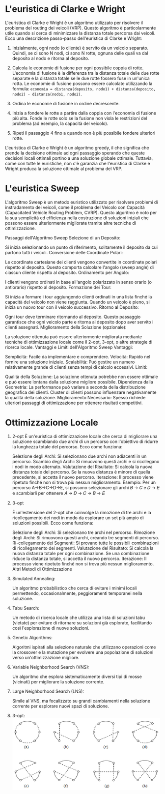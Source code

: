 # L'euristica di Clarke e Wright
L'euristica di Clarke e Wright è un algoritmo utilizzato per risolvere il problema del routing dei veicoli (VRP). Questo algoritmo è particolarmente utile quando si cerca di minimizzare la distanza totale percorsa dai veicoli.
Ecco una descrizione passo-passo dell'euristica di Clarke e Wright:
1. Inizialmente, ogni nodo (o cliente) è servito da un veicolo separato. Quindi, se ci sono N nodi, ci sono N rotte, ognuna delle quali va dal deposito al nodo e ritorna al deposito.

2. Calcola le economie di fusione per ogni possibile coppia di rotte. L'economia di fusione è la differenza tra la distanza totale delle due rotte separate e la distanza totale se le due rotte fossero fuse in un'unica rotta. Le economie di fusione possono essere calcolate utilizzando la formula: `economia = distanza(deposito, nodo1) + distanza(deposito, nodo2) - distanza(nodo1, nodo2)`.

3. Ordina le economie di fusione in ordine decrescente.

4. Inizia a fondere le rotte a partire dalla coppia con l'economia di fusione più alta. Fonde le rotte solo se la fusione non viola le restrizioni del problema (ad esempio, la capacità del veicolo).

5. Ripeti il passaggio 4 fino a quando non è più possibile fondere ulteriori rotte.

L'euristica di Clarke e Wright è un algoritmo greedy, il che significa che prende la decisione ottimale ad ogni passaggio sperando che queste decisioni locali ottimali portino a una soluzione globale ottimale. Tuttavia, come con tutte le euristiche, non c'è garanzia che l'euristica di Clarke e Wright produca la soluzione ottimale al problema del VRP.

# L'euristica Sweep
L'algoritmo Sweep è un metodo euristico utilizzato per risolvere problemi di instradamento dei veicoli, 
come il problema del Veicolo con Capacità (Capacitated Vehicle Routing Problem, CVRP). 
Questo algoritmo è noto per la sua semplicità ed efficienza nella costruzione di soluzioni iniziali che possono essere ulteriormente migliorate tramite altre tecniche di ottimizzazione.

Passaggi dell'Algoritmo Sweep
Selezione di un Deposito:

Si inizia selezionando un punto di riferimento, solitamente il deposito da cui partono tutti i veicoli.
Conversione delle Coordinate Polari:

Le coordinate cartesiane dei clienti vengono convertite in coordinate polari rispetto al deposito. 
Questo comporta calcolare l'angolo (sweep angle) di ciascun cliente rispetto al deposito.
Ordinamento per Angolo:

I clienti vengono ordinati in base all'angolo polarizzato in senso orario (o antiorario) rispetto al deposito.
Formazione dei Tour:

Si inizia a formare i tour aggiungendo clienti ordinati in una lista finché la capacità del veicolo non viene raggiunta. 
Quando un veicolo è pieno, si inizia un nuovo tour con il veicolo successivo.
Ritorno al Deposito:

Ogni tour deve terminare ritornando al deposito. 
Questo passaggio garantisce che ogni veicolo parte e ritorna al deposito dopo aver servito i clienti assegnati.
Miglioramento della Soluzione (opzionale):

La soluzione ottenuta può essere ulteriormente migliorata mediante tecniche di ottimizzazione locale come il 2-opt, 3-opt, 
o altre strategie di ricerca locale.
Vantaggi e Limiti dell'Algoritmo Sweep
Vantaggi:

Semplicità: Facile da implementare e comprendere.
Velocità: Rapido nel fornire una soluzione iniziale.
Scalabilità: Può gestire un numero relativamente grande di clienti senza tempi di calcolo eccessivi.
Limiti:

Qualità della Soluzione: La soluzione ottenuta potrebbe non essere ottimale e può essere lontana dalla soluzione migliore possibile.
Dipendenza dalla Geometria: La performance può variare a seconda della distribuzione geografica dei clienti. 
Cluster di clienti possono influenzare negativamente la qualità della soluzione.
Miglioramento Necessario: Spesso richiede ulteriori passaggi di ottimizzazione per ottenere risultati competitivi.

# Ottimizzazione Locale

1. 2-opt 
    È un'euristica di ottimizzazione locale che cerca di migliorare una soluzione scambiando due archi di un percorso con l'obiettivo di ridurre la lunghezza totale del percorso. Ecco come funziona:
    
    Selezione degli Archi: Si selezionano due archi non adiacenti in un percorso.
    Scambio degli Archi: Si rimuovono questi archi e si ricollegano i nodi in modo alternato.
    Valutazione del Risultato: Si calcola la nuova distanza totale del percorso. Se la nuova distanza è minore di quella precedente, si accetta il nuovo percorso.
    Iterazione: Il processo viene ripetuto finché non si trova più nessun miglioramento.
    Esempio: Per un percorso
    A→B→C→D→E, si possono selezionare gli archi
    𝐵 → 𝐶 e 𝐷 → 𝐸 e scambiarli per ottenere 𝐴 → 𝐷 → 𝐶 → 𝐵 → 𝐸

2. 3-opt

    È un'estensione del 2-opt che coinvolge la rimozione di tre archi e la ricollegamento dei nodi in modo da esplorare un set più ampio di soluzioni possibili. Ecco come funziona:
    
    Selezione degli Archi: Si selezionano tre archi nel percorso.
    Rimozione degli Archi: Si rimuovono questi archi, creando tre segmenti di percorso.
    Ri-collegamento dei Segmenti: Si provano tutte le possibili combinazioni di ricollegamento dei segmenti.
    Valutazione del Risultato: Si calcola la nuova distanza totale per ogni combinazione. Se una combinazione riduce la distanza totale, si accetta il nuovo percorso.
    Iterazione: Il processo viene ripetuto finché non si trova più nessun miglioramento.
    Altri Metodi di Ottimizzazione
3. Simulated Annealing:

    Un algoritmo probabilistico che cerca di evitare i minimi locali permettendo, occasionalmente, peggioramenti temporanei nella soluzione.

4. Tabu Search: 

   Un metodo di ricerca locale che utilizza una lista di soluzioni tabu (vietate) per evitare di ritornare su soluzioni già esplorate, facilitando così l'esplorazione di nuove soluzioni.

5. Genetic Algorithms: 

    Algoritmi ispirati alla selezione naturale che utilizzano operazioni come la crossover e la mutazione per evolvere una popolazione di soluzioni verso un'ottimizzazione migliore.

6. Variable Neighborhood Search (VNS): 

    Un algoritmo che esplora sistematicamente diversi tipi di mosse (vicinati) per migliorare la soluzione corrente.

7. Large Neighborhood Search (LNS): 

    Simile al VNS, ma focalizzato su grandi cambiamenti nella soluzione corrente per esplorare nuovi spazi di soluzione.

8. 3-opt:
   ![roots_3opt.jpg](photos/roots_3opt.jpg)